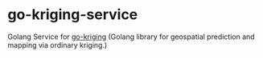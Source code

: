 # go-kriging-service
Golang Service for [go-kriging](https://github.com/liuvigongzuoshi/go-kriging) (Golang library for geospatial prediction and mapping via ordinary kriging.)
